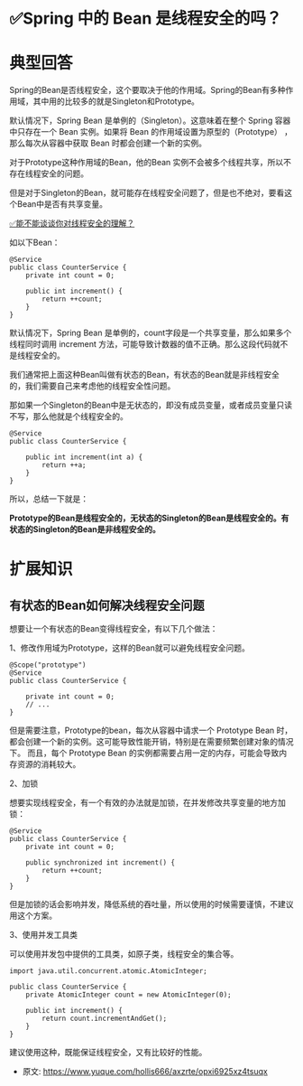 # ✅Spring 中的 Bean 是线程安全的吗？
<!--page header-->

<a name="ozZWt"></a>
# 典型回答

Spring的Bean是否线程安全，这个要取决于他的作用域。Spring的Bean有多种作用域，其中用的比较多的就是Singleton和Prototype。

默认情况下，Spring Bean 是单例的（Singleton）。这意味着在整个 Spring 容器中只存在一个 Bean 实例。如果将 Bean 的作用域设置为原型的（Prototype） ，那么每次从容器中获取 Bean 时都会创建一个新的实例。

对于Prototype这种作用域的Bean，他的Bean 实例不会被多个线程共享，所以不存在线程安全的问题。

但是对于Singleton的Bean，就可能存在线程安全问题了，但是也不绝对，要看这个Bean中是否有共享变量。

[✅能不能谈谈你对线程安全的理解？](https://www.yuque.com/hollis666/axzrte/bnddbd?view=doc_embed&inner=Dg2zO)

如以下Bean：

```
@Service
public class CounterService {
    private int count = 0;

    public int increment() {
        return ++count;
    }
}
```

默认情况下，Spring Bean 是单例的，count字段是一个共享变量，那么如果多个线程同时调用 increment 方法，可能导致计数器的值不正确。那么这段代码就不是线程安全的。

我们通常把上面这种Bean叫做有状态的Bean，有状态的Bean就是非线程安全的，我们需要自己来考虑他的线程安全性问题。

那如果一个Singleton的Bean中是无状态的，即没有成员变量，或者成员变量只读不写，那么他就是个线程安全的。

```
@Service
public class CounterService {
    
    public int increment(int a) {
        return ++a;
    }
}

```

所以，总结一下就是：

**Prototype的Bean是线程安全的，无状态的Singleton的Bean是线程安全的。有状态的Singleton的Bean是非线程安全的。**

<a name="ci0a4"></a>
# 扩展知识

<a name="Toe22"></a>
## 有状态的Bean如何解决线程安全问题

想要让一个有状态的Bean变得线程安全，有以下几个做法：

1、修改作用域为Prototype，这样的Bean就可以避免线程安全问题。

```
@Scope("prototype")
@Service
public class CounterService {

  	private int count = 0;
    // ...
}
```

但是需要注意，Prototype的bean，每次从容器中请求一个 Prototype Bean 时，都会创建一个新的实例。这可能导致性能开销，特别是在需要频繁创建对象的情况下。 而且，每个 Prototype Bean 的实例都需要占用一定的内存，可能会导致内存资源的消耗较大。

2、加锁

想要实现线程安全，有一个有效的办法就是加锁，在并发修改共享变量的地方加锁：

```
@Service
public class CounterService {
    private int count = 0;

    public synchronized int increment() {
        return ++count;
    }
}
```

但是加锁的话会影响并发，降低系统的吞吐量，所以使用的时候需要谨慎，不建议用这个方案。

3、使用并发工具类

可以使用并发包中提供的工具类，如原子类，线程安全的集合等。

```
import java.util.concurrent.atomic.AtomicInteger;

public class CounterService {
    private AtomicInteger count = new AtomicInteger(0);

    public int increment() {
        return count.incrementAndGet();
    }
}

```

建议使用这种，既能保证线程安全，又有比较好的性能。


<!--page footer-->
- 原文: <https://www.yuque.com/hollis666/axzrte/opxi6925xz4tsuqx>